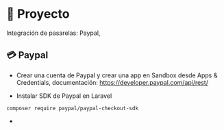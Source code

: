 # 🚀 Proyecto
Integración de pasarelas: Paypal, 

## 💳 Paypal

- Crear una cuenta de Paypal y crear una app en Sandbox desde Apps & Credentials, documentación: https://developer.paypal.com/api/rest/

- Instalar SDK de Paypal en Laravel
```
composer require paypal/paypal-checkout-sdk
```

- 